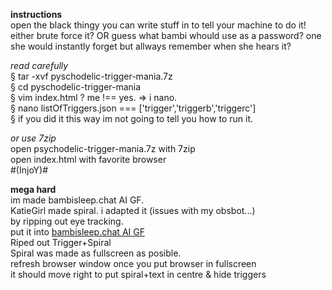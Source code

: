**instructions**  
open the black thingy you can write stuff in to tell your machine to do it!   
either brute force it? OR guess what bambi whould use as a password? one she would instantly forget but allways remember when she hears it?


*read carefully*  
§ tar -xvf pyschodelic-trigger-mania.7z  
§ cd pyschodelic-trigger-mania  
§ vim index.html ? me !== yes. => i nano.  
§ nano listOfTriggers.json === ['trigger','triggerb','triggerc']  
§ if you did it this way im not going to tell you how to run it.  

*or use 7zip*  
open psychodelic-trigger-mania.7z with 7zip   
open index.html with favorite browser  
#(InjoY)#  


**mega hard**  
im made bambisleep.chat AI GF.  
KatieGirl made spiral. i adapted it  (issues with my obsbot...)   
by ripping out eye tracking.  
put it into [bambisleep.chat AI GF](https://bambisleep.chat)  
Riped out Trigger+Spiral  
Spiral was made as fullscreen as posible.  
refresh browser window once you put browser in fullscreen  
it should move right to put spiral+text in centre & hide triggers   


